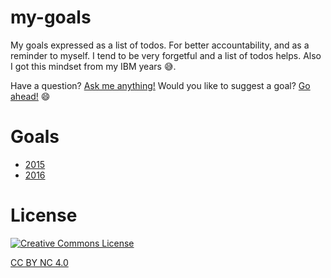 # my-goals
My goals expressed as a list of todos. For better accountability, and as a reminder to myself. I tend to be very forgetful and a list of todos helps. Also I got this mindset from my IBM years :sweat_smile:.

Have a question? [Ask me anything!](https://github.com/claudiopro/ama/issues/new) Would you like to suggest a goal? [Go ahead!](https://github.com/claudiopro/my-goals/issues/new) :smile:

# Goals

* [2015](./2015/goals.md)
* [2016](./2016/goals.md)

# License

<a rel="license" href="http://creativecommons.org/licenses/by-nc/4.0/"><img alt="Creative Commons License" style="border-width:0" src="https://i.creativecommons.org/l/by-nc/4.0/88x31.png" /></a>

[CC BY NC 4.0](http://creativecommons.org/licenses/by-nc/4.0/)
